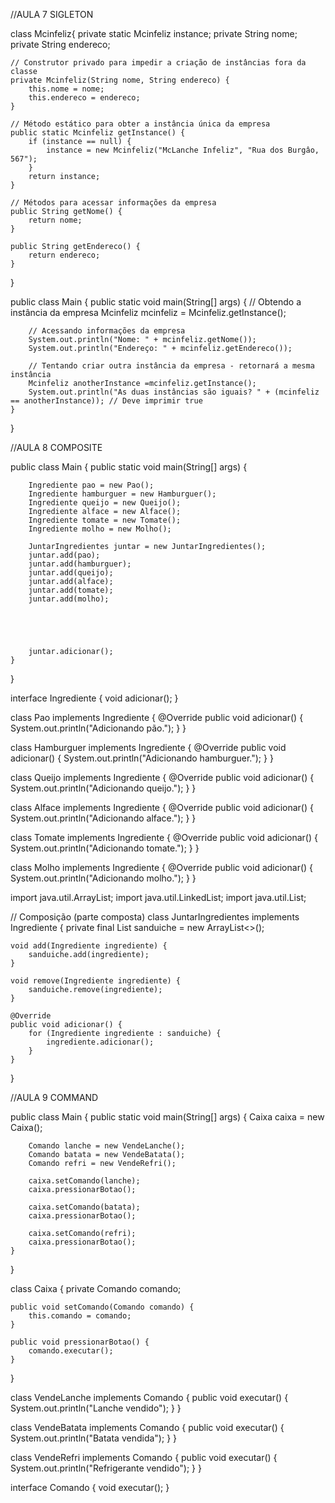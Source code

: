 //AULA 7 SIGLETON

class Mcinfeliz{
    private static Mcinfeliz instance;
    private String nome;
    private String endereco;

    // Construtor privado para impedir a criação de instâncias fora da classe
    private Mcinfeliz(String nome, String endereco) {
        this.nome = nome;
        this.endereco = endereco;
    }

    // Método estático para obter a instância única da empresa
    public static Mcinfeliz getInstance() {
        if (instance == null) {
            instance = new Mcinfeliz("McLanche Infeliz", "Rua dos Burgâo, 567");
        }
        return instance;
    }

    // Métodos para acessar informações da empresa
    public String getNome() {
        return nome;
    }

    public String getEndereco() {
        return endereco;
    }
}

public class Main {
    public static void main(String[] args) {
        // Obtendo a instância da empresa
       Mcinfeliz mcinfeliz = Mcinfeliz.getInstance();

        // Acessando informações da empresa
        System.out.println("Nome: " + mcinfeliz.getNome());
        System.out.println("Endereço: " + mcinfeliz.getEndereco());

        // Tentando criar outra instância da empresa - retornará a mesma instância
        Mcinfeliz anotherInstance =mcinfeliz.getInstance();
        System.out.println("As duas instâncias são iguais? " + (mcinfeliz == anotherInstance)); // Deve imprimir true
    }
}

//AULA 8 COMPOSITE

public class Main {
    public static void main(String[] args) {
       
        Ingrediente pao = new Pao();
        Ingrediente hamburguer = new Hamburguer();
        Ingrediente queijo = new Queijo();
        Ingrediente alface = new Alface();
        Ingrediente tomate = new Tomate();
        Ingrediente molho = new Molho();
    
        JuntarIngredientes juntar = new JuntarIngredientes();
        juntar.add(pao);
        juntar.add(hamburguer);
        juntar.add(queijo);
        juntar.add(alface);
        juntar.add(tomate);
        juntar.add(molho);
       
       
       
       
       
        juntar.adicionar();
    }
}


interface Ingrediente {
    void adicionar();
}


class Pao implements Ingrediente {
    @Override
    public void adicionar() {
        System.out.println("Adicionando pão.");
    }
}


class Hamburguer implements Ingrediente {
    @Override
    public void adicionar() {
        System.out.println("Adicionando hamburguer.");
    }
}

class Queijo implements Ingrediente {
    @Override
    public void adicionar() {
        System.out.println("Adicionando queijo.");
    }
}

class Alface implements Ingrediente {
    @Override
    public void adicionar() {
        System.out.println("Adicionando alface.");
    }
}

class Tomate implements Ingrediente {
    @Override
    public void adicionar() {
        System.out.println("Adicionando tomate.");
    }
}

class Molho implements Ingrediente {
    @Override
    public void adicionar() {
        System.out.println("Adicionando molho.");
    }
}


import java.util.ArrayList;
import java.util.LinkedList;
import java.util.List;

// Composição (parte composta)
class JuntarIngredientes implements Ingrediente {
    private final List<Ingrediente> sanduiche = new ArrayList<>();

    void add(Ingrediente ingrediente) {
        sanduiche.add(ingrediente);
    }

    void remove(Ingrediente ingrediente) {
        sanduiche.remove(ingrediente);
    }

    @Override
    public void adicionar() {
        for (Ingrediente ingrediente : sanduiche) {
            ingrediente.adicionar();
        }
    }
}

//AULA 9 COMMAND

public class Main {
    public static void main(String[] args) {
        Caixa caixa = new Caixa();

        Comando lanche = new VendeLanche();
        Comando batata = new VendeBatata();
        Comando refri = new VendeRefri();

        caixa.setComando(lanche);
        caixa.pressionarBotao();

        caixa.setComando(batata);
        caixa.pressionarBotao();
        
        caixa.setComando(refri);
        caixa.pressionarBotao();
    }
}

class Caixa {
    private Comando comando;

    public void setComando(Comando comando) {
        this.comando = comando;
    }

    public void pressionarBotao() {
        comando.executar();
    }
}

class VendeLanche implements Comando {
    public void executar() {
        System.out.println("Lanche vendido");
    }
}

class VendeBatata implements Comando {
    public void executar() {
        System.out.println("Batata vendida");
    }
}

class VendeRefri implements Comando {
    public void executar() {
        System.out.println("Refrigerante vendido");
    }
}

interface Comando {
    void executar();
}
